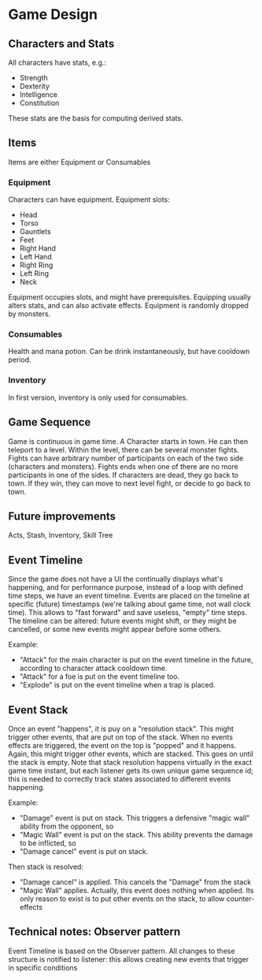# Game Design

## Characters and Stats

All characters have stats, e.g.:

- Strength
- Dexterity
- Intelligence
- Constitution

These stats are the basis for computing derived stats.

## Items

Items are either Equipment or Consumables

### Equipment

Characters can have equipment. Equipment slots:

- Head
- Torso
- Gauntlets
- Feet
- Right Hand
- Left Hand
- Right Ring
- Left Ring
- Neck

Equipment occupies slots, and might have prerequisites. Equipping usually alters stats, and can also activate effects. Equipment is randomly dropped by monsters.

### Consumables

Health and mana potion. Can be drink instantaneously, but have cooldown period.

### Inventory

In first version, inventory is only used for consumables.

## Game Sequence

Game is continuous in game time. A Character starts in town. He can then teleport to a level. Within the level, there can be several monster fights. Fights can have arbitrary number of participants on each of the two side (characters and monsters). Fights ends when one of there are no more participants in one of the sides. If characters are dead, they go back to town. If they win, they can move to next level fight, or decide to go back to town.

## Future improvements

Acts, Stash, Inventory, Skill Tree

## Event Timeline

Since the game does not have a UI the continually displays what's happening, and for performance purpose, instead of a loop with defined time steps, we have an event timeline. Events are placed on the timeline at specific (future) timestamps (we're talking about game time, not wall clock time). This allows to "fast forward" and save useless, "empty" time steps. The timeline can be altered: future events might shift, or they might be cancelled, or some new events might appear before some others.

Example:
- "Attack" for the main character is put on the event timeline in the future, according to character attack cooldown time.
- "Attack" for a foe is put on the event timeline too.
- "Explode" is put on the event timeline when a trap is placed.


## Event Stack
Once an event "happens", it is puy on a "resolution stack". This might trigger other events, that are put on top of the stack. When no events effects are triggered, the event on the top is "popped" and it happens. Again, this might trigger other events, which are stacked. This goes on until the stack is empty. Note that stack resolution happens virtually in the exact game time instant, but each listener gets its own unique game sequence id; this is needed to correctly track states associated to different events happening.

Example:
- "Damage" event is put on stack. This triggers a defensive "magic wall" ability from the opponent, so
- "Magic Wall" event is put on the stack. This ability prevents the damage to be inflicted, so
- "Damage cancel" event is put on stack. 

Then stack is resolved:
- "Damage cancel" is applied. This cancels the "Damage" from the stack
- "Magic Wall" applies. Actually, this event does nothing when applied. Its only reason to exist is to put other events on the stack, to allow counter-effects


## Technical notes: Observer pattern

Event Timeline is based on the Observer pattern. All changes to these structure is notified to listener: this allows creating new events that trigger in specific conditions

